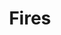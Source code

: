 ---
title: 'Fires'
slug: 'fires'
thumbnail: '/assets/images/gallery/'
published: true
categories: [gallery]
content: 'Track forest fires and haze in the ASEAN region.'
href: 'http://fires.globalforestwatch.org/'
href_text: 'Launch App'
href_class: 'btn green medium mobile-friendly'
source: 'World Resources Institute'
filters: 'asia, data, fires, global-forest-watch, maps, palm-oil, satellite-imagery'
---
